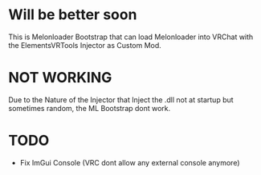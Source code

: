 # Will be better soon


This is Melonloader Bootstrap that can load Melonloader into VRChat with the ElementsVRTools Injector as Custom Mod.


# NOT WORKING
Due to the Nature of the Injector that Inject the .dll not at startup but sometimes random, the ML Bootstrap dont work.


# TODO
- Fix ImGui Console (VRC dont allow any external console anymore)
